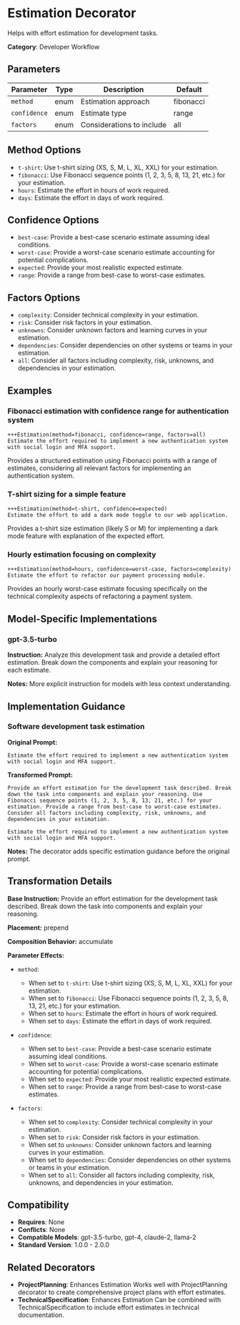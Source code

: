 # Estimation Decorator

Helps with effort estimation for development tasks.

**Category**: Developer Workflow

## Parameters

| Parameter | Type | Description | Default |
|-----------|------|-------------|--------|
| `method` | enum | Estimation approach | fibonacci |
| `confidence` | enum | Estimate type | range |
| `factors` | enum | Considerations to include | all |

## Method Options

- `t-shirt`: Use t-shirt sizing (XS, S, M, L, XL, XXL) for your estimation.
- `fibonacci`: Use Fibonacci sequence points (1, 2, 3, 5, 8, 13, 21, etc.) for your estimation.
- `hours`: Estimate the effort in hours of work required.
- `days`: Estimate the effort in days of work required.

## Confidence Options

- `best-case`: Provide a best-case scenario estimate assuming ideal conditions.
- `worst-case`: Provide a worst-case scenario estimate accounting for potential complications.
- `expected`: Provide your most realistic expected estimate.
- `range`: Provide a range from best-case to worst-case estimates.

## Factors Options

- `complexity`: Consider technical complexity in your estimation.
- `risk`: Consider risk factors in your estimation.
- `unknowns`: Consider unknown factors and learning curves in your estimation.
- `dependencies`: Consider dependencies on other systems or teams in your estimation.
- `all`: Consider all factors including complexity, risk, unknowns, and dependencies in your estimation.

## Examples

### Fibonacci estimation with confidence range for authentication system

```
+++Estimation(method=fibonacci, confidence=range, factors=all)
Estimate the effort required to implement a new authentication system with social login and MFA support.
```

Provides a structured estimation using Fibonacci points with a range of estimates, considering all relevant factors for implementing an authentication system.

### T-shirt sizing for a simple feature

```
+++Estimation(method=t-shirt, confidence=expected)
Estimate the effort to add a dark mode toggle to our web application.
```

Provides a t-shirt size estimation (likely S or M) for implementing a dark mode feature with explanation of the expected effort.

### Hourly estimation focusing on complexity

```
+++Estimation(method=hours, confidence=worst-case, factors=complexity)
Estimate the effort to refactor our payment processing module.
```

Provides an hourly worst-case estimate focusing specifically on the technical complexity aspects of refactoring a payment system.

## Model-Specific Implementations

### gpt-3.5-turbo

**Instruction:** Analyze this development task and provide a detailed effort estimation. Break down the components and explain your reasoning for each estimate.

**Notes:** More explicit instruction for models with less context understanding.


## Implementation Guidance

### Software development task estimation

**Original Prompt:**
```
Estimate the effort required to implement a new authentication system with social login and MFA support.
```

**Transformed Prompt:**
```
Provide an effort estimation for the development task described. Break down the task into components and explain your reasoning. Use Fibonacci sequence points (1, 2, 3, 5, 8, 13, 21, etc.) for your estimation. Provide a range from best-case to worst-case estimates. Consider all factors including complexity, risk, unknowns, and dependencies in your estimation.

Estimate the effort required to implement a new authentication system with social login and MFA support.
```

**Notes:** The decorator adds specific estimation guidance before the original prompt.

## Transformation Details

**Base Instruction:** Provide an effort estimation for the development task described. Break down the task into components and explain your reasoning.

**Placement:** prepend

**Composition Behavior:** accumulate

**Parameter Effects:**

- `method`:
  - When set to `t-shirt`: Use t-shirt sizing (XS, S, M, L, XL, XXL) for your estimation.
  - When set to `fibonacci`: Use Fibonacci sequence points (1, 2, 3, 5, 8, 13, 21, etc.) for your estimation.
  - When set to `hours`: Estimate the effort in hours of work required.
  - When set to `days`: Estimate the effort in days of work required.

- `confidence`:
  - When set to `best-case`: Provide a best-case scenario estimate assuming ideal conditions.
  - When set to `worst-case`: Provide a worst-case scenario estimate accounting for potential complications.
  - When set to `expected`: Provide your most realistic expected estimate.
  - When set to `range`: Provide a range from best-case to worst-case estimates.

- `factors`:
  - When set to `complexity`: Consider technical complexity in your estimation.
  - When set to `risk`: Consider risk factors in your estimation.
  - When set to `unknowns`: Consider unknown factors and learning curves in your estimation.
  - When set to `dependencies`: Consider dependencies on other systems or teams in your estimation.
  - When set to `all`: Consider all factors including complexity, risk, unknowns, and dependencies in your estimation.

## Compatibility

- **Requires**: None
- **Conflicts**: None
- **Compatible Models**: gpt-3.5-turbo, gpt-4, claude-2, llama-2
- **Standard Version**: 1.0.0 - 2.0.0

## Related Decorators

- **ProjectPlanning**: Enhances Estimation Works well with ProjectPlanning decorator to create comprehensive project plans with effort estimates.
- **TechnicalSpecification**: Enhances Estimation Can be combined with TechnicalSpecification to include effort estimates in technical documentation.
